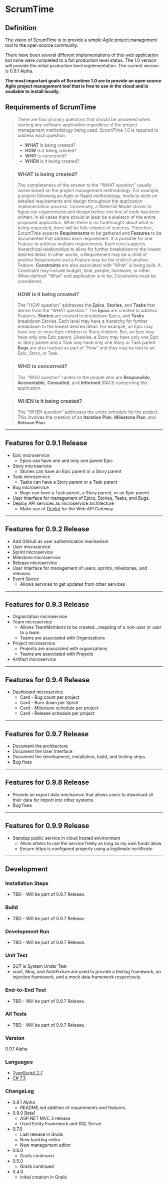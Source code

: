 # ScrumTime #

## Definition ##

The vision of ScrumTime is to provide a simple Agile project management tool to the open source community.

There have been several different implementations of this web application but none were completed to a full production level status. The 1.0 version will provide the initial production level implementation.  The current version is 0.9.1 Alpha.

**The most important goals of Scrumtime 1.0 are to provide an open source Agile project management tool that is free to use in the cloud and is available to install locally.**

## Requirements of ScrumTime ##

> There are four primary questions that should be answered when starting any software application regardless of the project management methodology being used.  ScrumTime 1.0 is required to address each question.
> * **WHAT** is being created?
> * **HOW** is it being created?
> * **WHO** is concerned?
> * **WHEN** is it being created?

> ### **WHAT** is being created? ###
> The completeness of the answer to the "WHAT question" usually varies based on the project management methodology.  For example, a project following an Agile or Rapid methodology, tends to work on detailed requirements and design throughout the application implementation process.  Conversely, a Waterfall Model strives to figure out requirements and design before one line of code has been written.  In all cases there should at least be a skeleton of the entire proposed application.  When there is no forethought about what is being requested, there will be little chance of success.  Therefore, ScrumTime expects **Requirements** to be gathered and **Features** to be documented that address each requirement.  It is possible for one Feature to address multiple requirements.  Each level supports hierarchical relationships to allow for further breakdown to the lowest desired detail.  In other words, a Requirement may be a child of another Requirement and a Feature may be the child of another Feature. **Constraints** are also associated with "What" is being built.  A Constraint may include budget, time, people, hardware, or other.  When defined "What" and application is to be, Constraints must be considered.

> ### **HOW** is it being created? ###
> The "HOW question" addresses the **Epics**, **Stories**, and **Tasks** that derive from the "WHAT question." The **Epics** are created to address Features, **Stories** are created to breakdown Epics, and **Tasks** breakdown Stories.  Each level may have a hierarchy for further breakdown to the lowest desired detail.  For example, an Epic may have one or more Epic children or Story children. But, an Epic may have only one Epic parent.  Likewise, a Story may have only one Epic or Story parent and a Task may have only one Story or Task parent. **Bugs** are also tracked as part of "How" and they may be tied to an Epic, Story, or Task.

> ### **WHO** is concerned? ###
> The "WHO question" relates to the people who are **Responsible**, **Accountable**, **Consulted**, and **Informed** (RACI) concerning the application. 

> ### **WHEN** is it being created? ###
> The "WHEN question" addresses the entire schedule for the project.  This involves the creation of an **Iteration Plan**, **Milestone Plan**, and **Release Plan**.

---------------------------------------

## Features for 0.9.1 Release ##

* Epic microservice
  * Epics can have one and only one parent Epic
* Story microservice
  * Stories can have an Epic parent or a Story parent
* Task microservice
  * Tasks can have a Story parent or a Task parent
* Bug microservice
  * Bugs can have a Task parent, a Story parent, or an Epic parent
* User Interface for management of Epics, Stories, Tasks, and Bugs.
* Deploy API services as microservice architecture
  * Make use of [Ocelot](https://github.com/ThreeMammals/Ocelot) for the Web API Gateway.

---------------------------------------

## Features for 0.9.2 Release ##

* Add GitHub as user authentication mechanism
* User microservice
* Sprint microservice
* Milestone microservice
* Release microservice
* User Interface for management of users, sprints, milestones, and releases.
* Event Queue
  * Allows services to get updates from other services

---------------------------------------

## Features for 0.9.3 Release ##

* Organization microservice
* Team microservice
  * Allows TeamMembers to be created...mapping of a non-user or user to a team.
  * Teams are associated with Organizations
* Project microservice
  * Projects are associated with organizations
  * Teams are associated with Projects
* Artifact microservice

---------------------------------------

## Features for 0.9.4 Release ##

* Dashboard microservice
    * Card - Bug count per project
    * Card - Burn down per Sprint
    * Card - Milestone schedule per project
    * Card - Release schedule per project

---------------------------------------

## Features for 0.9.7 Release ##

* Document the architecture
* Document the User Interface
* Document the development, installation, build, and testing steps.
* Bug fixes

---------------------------------------

## Features for 0.9.8 Release ##

* Provide an export data mechanism that allows users to download all their data for import into other systems.
* Bug fixes

---------------------------------------

## Features for 0.9.9 Release ##

* Standup public service in cloud hosted environment
  * Allow others to use the service freely as long as my own funds allow
  * Ensure https is configured properly using a legitimate certificate
  
---------------------------------------

## Development ##

### Installation Steps ###

* TBD - Will be part of 0.9.7 Release.

### Build ###

* TBD - Will be part of 0.9.7 Release.

### Development Run ###

* TBD - Will be part of 0.9.7 Release.

### Unit Test ###

* SUT is System Under Test
* xunit, Moq, and AutoFixture are used to provide a testing framework, an injection framework, and a mock data framework respectively.

### End-to-End Test ###

* TBD - Will be part of 0.9.7 Release.

### All Tests ###

* TBD - Will be part of 0.9.7 Release.

### Version ###

0.9.1 Alpha

### Languages ###

* [TypeScript 2.7](https://www.typescriptlang.org/)
* [C# 7.3](https://docs.microsoft.com/en-us/dotnet/csharp/whats-new/csharp-7-3)

### ChangeLog ###

* 0.9.1 Alpha
  * README.md addition of requirements and features.
* 0.9.0 Beta1
  * ASP.NET MVC 3 release
  * Used Entity Framework and SQL Server
* 0.7.0
  * Last release in Grails
  * New backlog editor
  * New management editor
* 0.6.0
  * Grails continued
* 0.5.0
  * Grails continued
* 0.4.0
  * initial creation in Grails
